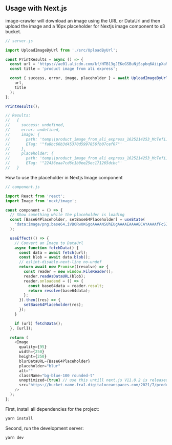 ## Usage with Next.js

image-crawler will download an image using the URL or DataUrl and then upload
the image and a 16px placeholder for Nextjs image component to s3 bucket.

```javascript
// server.js

import UploadImageByUrl from './src/UploadByUrl';

const PrintResults = async () => {
  const url = 'https://ae01.alicdn.com/kf/HTB13gJEKeGSBuNjSspbq6AiipXaM.jpg';
  const title = 'product image from ali express';

  const { success, error, image, placeholder } = await UploadImageByUrl(
    url,
    title
  );
};

PrintResults();

// Results:
//   {
//     success: undefined,
//     error: undefined,
//     image: {
//       path: 'temp\\product_image_from_ali_express_1625214253_McTefiJPA.jpg',
//       ETag: '"fa8bc66b3d45370d5997856fb07cef07"'
//     },
//     placeholder: {
//       path: 'temp\\product_image_from_ali_express_1625214253_McTefiJPA_placeholder.jpg',
//       ETag: '"22436eaa7cd6c1b0ee25ec171265dcbc"'
//   }
```

How to use the placeholder in Nextjs Image component

```javascript
// component.js

import React from 'react';
import Image from 'next/image';

const component = () => {
  // Show something while the placeholder is loading
  const [Base64Placeholder, setBase64Placeholder] = useState(
    'data:image/png;base64,iVBORw0KGgoAAAANSUhEUgAAAAEAAAABCAYAAAAfFcSJAAAADUlEQVR42mM8eftXPQAIMgMfS5tX7gAAAABJRU5ErkJggg=='
  );

  useEffect(() => {
    // Convert an Image to DataUrl
    async function fetchData() {
      const data = await fetch(url);
      const blob = await data.blob();
      // eslint-disable-next-line no-undef
      return await new Promise((resolve) => {
        const reader = new window.FileReader();
        reader.readAsDataURL(blob);
        reader.onloadend = () => {
          const base64data = reader.result;
          return resolve(base64data);
        };
      }).then((res) => {
        setBase64Placeholder(res);
      });
    }

    if (url) fetchData();
  }, [url]);

  return (
    <Image
      quality={95}
      width={250}
      height={250}
      blurDataURL={Base64Placeholder}
      placeholder="blur"
      alt=""
      className="bg-blue-100 rounded-t"
      unoptimized={true} // use this untill next.js V11.0.2 is released
      src="https://bucket-name.fra1.digitaloceanspaces.com/2021/7/product_image_from_ali_express_1625219873_Dpse5Mot9.jpg"
    />
  );
};
```

First, install all dependencies for the project:

```bash
yarn install
```

Second, run the development server:

```bash
yarn dev
```

